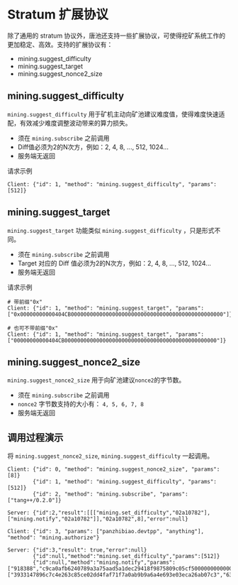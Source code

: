 # Stratum 扩展协议
除了通用的 stratum 协议外，唐池还支持一些扩展协议，可使得挖矿系统工作的更加稳定、高效。支持的扩展协议有：

- mining.suggest_difficulty
- mining.suggest_target
- mining.suggest_nonce2_size

## mining.suggest_difficulty

`mining.suggest_difficulty` 用于矿机主动向矿池建议难度值，使得难度快速适配，有效减少难度调整波动带来的算力损失。

* 须在 `mining.subscribe` 之前调用
* Diff值必须为2的N次方，例如：2, 4, 8, ..., 512, 1024...
* 服务端无返回

请求示例

```
Client: {"id": 1, "method": "mining.suggest_difficulty", "params": [512]}
```


## mining.suggest_target

`mining.suggest_target` 功能类似 `mining.suggest_difficulty` ，只是形式不同。

* 须在 `mining.subscribe` 之前调用
* Target 对应的 Diff 值必须为2的N次方，例如：2, 4, 8, ..., 512, 1024...
* 服务端无返回

请求示例

```
# 带前缀"0x"
Client: {"id": 1, "method": "mining.suggest_target", "params": ["0x00000000000404CB000000000000000000000000000000000000000000000000"]}

# 也可不带前缀"0x"
Client: {"id": 1, "method": "mining.suggest_target", "params": ["00000000000404CB000000000000000000000000000000000000000000000000"]}
```


## mining.suggest_nonce2_size

`mining.suggest_nonce2_size` 用于向矿池建议`nonce2`的字节数。

* 须在 `mining.subscribe` 之前调用
* `nonce2` 字节数支持的大小有： `4, 5, 6, 7, 8`
* 服务端无返回


## 调用过程演示

将 `mining.suggest_nonce2_size`, `mining.suggest_difficulty` 一起调用。

```
Client: {"id": 0, "method": "mining.suggest_nonce2_size", "params": [8]}
        {"id": 1, "method": "mining.suggest_difficulty", "params": [512]}
        {"id": 2, "method": "mining.subscribe", "params": ["tang++/0.2.0"]}

Server: {"id":2,"result":[[["mining.set_difficulty","02a10782"],["mining.notify","02a10782"]],"02a10782",8],"error":null}

Client: {"id": 3, "params": ["panzhibiao.devtpp", "anything"], "method": "mining.authorize"}

Server: {"id":3,"result": true,"error":null}
        {"id":null,"method":"mining.set_difficulty","params":[512]}
        {"id":null,"method":"mining.notify","params":["918388","c9ca0afb6240789a3a75aad5a1dec29418f9875809c05cf50000000000000000","01000000010000000000000000000000000000000000000000000000000000000000000000ffffffff2a03ea36052f54616e67706f6f6c2f70616e7a68696269616f2f616b736b2f","ffffffff01b6c74e95000000001976a9140fff4f59f8a910e5bd03bed534b5d43f40073aad88ac00000000",["3933147896c7c4e263c85ce02dd4faf71f7a0ab9b9a6a4e693e03eca26ab07c3","63144fb117857ee768698162df6cf51e7eb0b107a74ba41267f194e05c005292","321938ed8b340f5aa4bf186030e287477e6d620b543f6069da2ba609d8415d68","bf1ac52873be6aa2aae4621f5a67255dfebf486538e93f2edf53720063ae1a65","462dca5ca1081c8d12d82aa112453cd647cc655e938166cd9b2da2100160ac1a","9cdbffa24f4bcbcb44e98377c890d592bc1a50c376bce3f965e7c764e6d6bcda","3df01edb15f30c2e8dd7748ce2782fcc6e2546d0efa2d15fe5736fb8b0bc9fe5","683cdc5d5baff179c943e7def8c2e9b196c3e3a9fb2c203c6ce4118146611081","80ba0a2b49123f40b43efd725cc8142c0582865c23f4499850e930d576531422"],"00000002","181aa3c0","54d064a4",false]}
```
